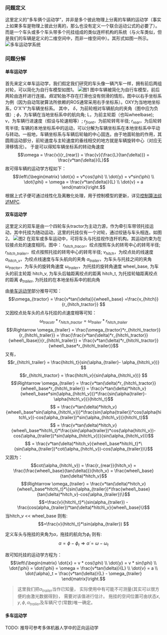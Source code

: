 ### 问题定义
这里定义的“多车俩个运动学”，并非是多个彼此物理上分离的车辆的运动学（事实上如果多车是物理上彼此分离的，那么也没有定义一个联合运动公式的必要了）。而是一个车头或多个车头带多个托挂组成的类似连杆机构的系统（与火车类似，但是我们的车辆是定义的二维空间中，而非一维空间中）。其形式如图一所示。
![多车运动学系统](truck_and_trailer.jpeg)
### 问题分解
#### 单车运动学
首先来定义单车运动学，我们假定我们研究的车头像一辆汽车一样，拥有前后两组对轮，可以简化为自行车模型如图1。
![图1](单车运动学1.png)
图中车辆被简化为自行车模型，前后两轮由连杆进行连接。*假定*轮胎不存在打滑也没有侧滑的情形。图中以右手坐标系为例（因为自动驾驶算法所依赖的ROS通常采用右手坐标系）。OXY为当地地坐标系，O'X'Y'为车辆坐标系。
其中，
$\delta$，为前轮相对车辆航向的夹角（图中应为负值）;
$\phi$，为车辆在当地坐标系中的航向角;
L，为前主轮距（也叫wheelbase);
v，为车辆行进速度（假设与轮速相等）;
$r_{front}$，为前轮转弯半径;
$r_{rear}$，为后轮转弯半径;
车辆的本地坐标系中的运动，可以分解为车辆坐标系在本地坐标系中平动与转动。一般地，车辆坐标系与车辆后轮轴的中心固连。由于地面轮胎的作用，其圆周运动部分，前轮速度与主轮速度的垂线相交的地方就是车辆旋转中心（对应无滑移情况）。
于是可以得知车辆坐标系的转动角速度
$$\omega = \frac{v}{r_{rear}} = \frac{v}{\frac{L}{tan(\delta)}} 
         = \frac{v*tan(\delta)}{L}$$
故可得车辆的运动学方程如下：
$$\left\{\begin{matrix}
 \dot{x} = v*cos(\phi)
\\ \dot{y} = v*sin(\phi)
\\ \dot{\phi} = \omega = \frac{v*tan(\delta)}{L}
\\ \dot{v} = a
\end{matrix}\right.$$
根据上式子便可通过线性化及离散化处理，用于控制模型的更新，详见[控制算法综述](控制算法综述.md)[MPC](控制算法综述.md#MPC).
#### 双车运动学
这里定义的双车是由一个四轮车头tractor为主动力源，作为牵引车带领托挂运动，其中托挂为随动运动，这里的托挂仅有一个对轮，通过绞链与车头相连。如图2。
![图2](双车运动.png)
在双车或多车运动中，可将车头与托挂视作连杆机构。其运动约束为在铰接点处的速度相同。图中：
$r_{hitch\_tracor}$，绞点按照车头的转弯中心的转弯半径;
$r_{hitch\_trailer}$，绞点按照托挂的转弯中心的转弯半径;
$v_{hitch}$，为绞点处的线速度
$\alpha_{hitch\_v}$，为绞点线速度与车头航向的夹角
$\alpha_{trailer}$，为车头与托挂之间的夹角
$\omega_{tractor}$，为车头的旋转角速度
$\omega_{trailer}$，为托挂的旋转角速度
wheel_base, 为车头的前主轮距
hitch_v, 为车头后轴距离绞点的距离
hitch_t, 为托挂轮轴距离绞点的距离
$\phi_{trailer}$, 为托挂的在本地坐标系中的航向角

由[单车运动学](#单车运动学)部分推导可知：
$$\omega_{tractor}  = \frac{v*tan(\delta)}{wheel\_base} 
				 =\frac{v_{hitch}}{r_{hitch_tractor}}  $$
又因绞点处车头的点与托挂的点速度相等可知：
$$\omega_{tracotr}*r_{hitch\_tractor} = \omega_{trailer}*r_{hitch\_trailer}$$
$$\Rightarrow  \omega_{trailer} = \frac{\omega_{tractor}*r_{hitch\_tractor}}{r_{hitch\_trailer}} 
= \frac{\frac{v*tan(\delta)*r_{hitch\_tractor}}{wheel\_lbase}}{r_{hitch\_trailer}}
= \frac{v*tan(\delta)*r_{hitch\_tractor}}{wheel\_base*r_{hitch\_trailer}}$$
又有，
$$r_{hitch\_trailer} = \frac{hitch\_t}{sin(\alpha_{trailer}- \alpha_{hitch\_v})} $$
$$r_{hitch\_tractor} = \frac{hitch\_v}{sin(\alpha_{hitch\_v})} $$
$$\Rightarrow \omega_{trailer} = \frac{v*tan(\delta)*r_{hitch\_tractor}}{wheel\_base*r_{hitch\_trailer}}
= \frac{v*tan(\delta)*hitch_v}{wheel\_base*sin(\alpha_{hitch\_v})}*\frac{sin(\alpha{trailer}-\alpha{hitch\_v})}{hitch\_t}$$
$$ = \frac{v*tan(\delta)*hitch_v}{wheel\_base*sin(\alpha_{hitch\_v})}*\frac{sin(\alpha{trailer})*cos(\alpha{hitch\_v})-cos(\alpha_{trailer})*sin(\alpha_{hitch\_v})}{hitch\_t}$$
$$ = \frac{v*tan(\delta)*hitch_v}{wheel\_base*hitch\_t}*\frac{sin(\alpha{trailer})*cos(\alpha{hitch\_v})-cos(\alpha_{trailer})*sin(\alpha_{hitch\_v})}{sin(\alpha_{hitch\_v})}$$
$$ = \frac{v*tan(\delta)*hitch_v}{wheel\_base*hitch\_t}*\{sin(\alpha_{trailer})*cot(\alpha_{hitch\_v})-cos(\alpha_{trailer})\}$$
又因为：
$$cot(\alpha_{hitch\_v}) = \frac{r_{rear}}{hitch_v} = \frac{\frac{wheel\_base}{tan(\delta)}}{hitch_v} = \frac{wheel\_base}{tan(\delta)*hitch_v}$$
$$\Rightarrow \omega_{trailer} = \frac{v*tan(\delta)*hitch_v}{wheel\_base*hitch\_t}*\{sin(\alpha_{trailer})*\frac{wheel\_base}{tan(\delta)*hitch_v}-cos(\alpha_{trailer})\}$$
$$=\frac{v}{hitch\_t}*\{sin(alpha_{trailer}) - \frac{cos(alpha_{trailer})*tan(\delta)*hitch\_v}{wheel\_base}\}$$
当hitch_v << wheel_base 则有: 
$$=\frac{v}{hitch\_t}*\sin(alpha_{trailer}) $$

定义车头与拖挂的夹角为$\alpha$，拖挂的航向为${\phi}_t$ 则有: 
$$
\alpha = {\phi}-{\phi}_t{\Rightarrow}\dot{\alpha}=\omega - {\omega}_{t}
$$

故可知托挂的运动学方程为：
$$\left\{\begin{matrix}
 \dot{x} = v * cos(\phi)
\\ \dot{y} = v * sin(\phi)   
\\ \dot{\phi} = \dot{\phi} = \omega = \frac{v*tan(\delta)}{L}
\\ \dot{v} = a
\\ \dot{\alpha}_t = \frac{v*tan(\delta)}{L} - \omega_{trailer}
\end{matrix}\right.$$
> 这里我们把$\alpha_{trailer}$当作已知量， 实际使用中有可能不可测量(其实可以很方便的由激光数据得到)， 需要对该值进行估计。
> 拖挂的空间位置可由状态$x, y, {\phi}, {\alpha}_{trailer}$及车辆尺寸(常数)唯一确定。
#### 多车运动学
TODO: 推导可参考多体机器人学中的正向运动学